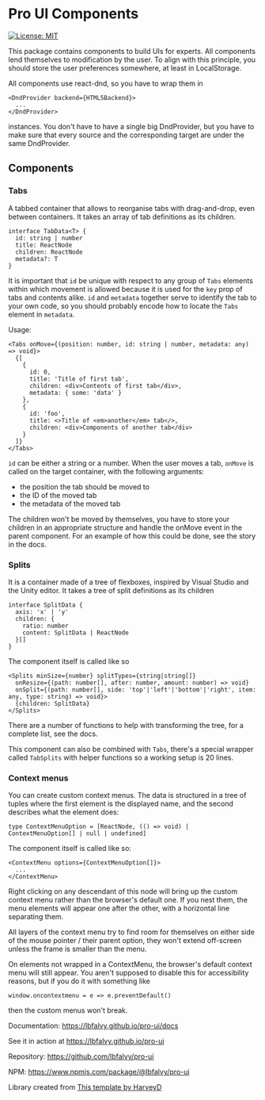 # Pro UI Components

[![License: MIT](https://img.shields.io/badge/License-MIT-green.svg)](https://opensource.org/licenses/MIT)

This package contains components to build UIs for experts. All components lend
themselves to modification by the user. To align with this principle, you
should store the user preferences somewhere, at least in LocalStorage.

All components use react-dnd, so you have to wrap them in

```JSX
<DndProvider backend={HTML5Backend}>
  ...
</DndProvider>
```

instances. You don't have to have a single big DndProvider, but you have to
make sure that every source and the corresponding target are under the same
DndProvider.

## Components

### Tabs

A tabbed container that allows to reorganise tabs with drag-and-drop, even
between containers. It takes an array of tab definitions as its children.

```TS
interface TabData<T> {
  id: string | number
  title: ReactNode
  children: ReactNode
  metadata?: T
}
```

It is important that `id` be unique with respect to any group of `Tabs`
elements within which movement is allowed because it is used for the `key`
prop of tabs and contents alike. `id` and `metadata` together serve to identify
the tab to your own code, so you should probably encode how to locate the
`Tabs` element in `metadata`.

Usage:

```JSX
<Tabs onMove={(position: number, id: string | number, metadata: any) => void}>
  {[
    {
      id: 0,
      title: 'Title of first tab',
      children: <div>Contents of first tab</div>,
      metadata: { some: 'data' }
    },
    {
      id: 'foo',
      title: <>Title of <em>another</em> tab</>,
      children: <div>Components of another tab</div>
    }
  ]}
</Tabs>
```

`id` can be either a string or a number. When the user moves a tab, `onMove` is
called on the target container, with the following arguments:

- the position the tab should be moved to
- the ID of the moved tab
- the metadata of the moved tab

The children won't be moved by themselves, you have to store your children in
an appropriate structure and handle the onMove event in the parent component.
For an example of how this could be done, see the story in the docs.

### Splits

It is a container made of a tree of flexboxes, inspired by Visual Studio and
the Unity editor. It takes a tree of split definitions as its children

```TS
interface SplitData {
  axis: 'x' | 'y'
  children: {
    ratio: number
    content: SplitData | ReactNode
  }[]
}
```

The component itself is called like so

```TSX
<Splits minSize={number} splitTypes={string|string[]}
  onResize={(path: number[], after: number, amount: number) => void}
  onSplit={(path: number[], side: 'top'|'left'|'bottom'|'right', item: any, type: string) => void}>
  {children: SplitData}
</Splits>
```

There are a number of functions to help with transforming the tree, for a
complete list, see the docs.

This component can also be combined with `Tabs`, there's a special wrapper
called `TabSplits` with helper functions so a working setup is 20 lines.

### Context menus

You can create custom context menus. The data is structured in a tree of tuples
where the first element is the displayed name, and the second describes what
the element does:

```TS
type ContextMenuOption = [ReactNode, (() => void) | ContextMenuOption[] | null | undefined]
```

The component itself is called like so:

```TSX
<ContextMenu options={ContextMenuOption[]}>
  ...
</ContextMenu>
```

Right clicking on any descendant of this node will bring up the custom context
menu rather than the browser's default one. If you nest them, the menu elements
will appear one after the other, with a horizontal line separating them.

All layers of the context menu try to find room for themselves on either side
of the mouse pointer / their parent option, they won't extend off-screen unless
the frame is smaller than the menu.

On elements not wrapped in a ContextMenu, the browser's default context menu
will still appear. You aren't supposed to disable this for accessibility
reasons, but if you do it with something like

```TS
window.oncontextmenu = e => e.preventDefault()
```

then the custom menus won't break.

Documentation: https://lbfalvy.github.io/pro-ui/docs

See it in action at https://lbfalvy.github.io/pro-ui

Repository: https://github.com/lbfalvy/pro-ui

NPM: https://www.npmjs.com/package/@lbfalvy/pro-ui

Library created from [This template by HarveyD](https://github.com/HarveyD/react-component-library)
